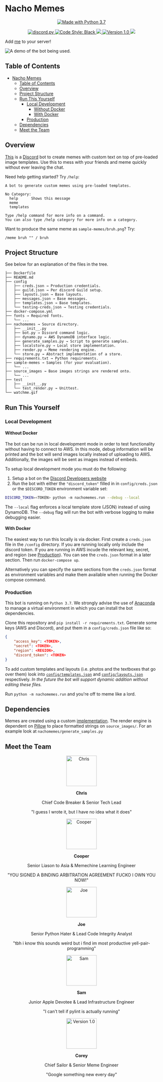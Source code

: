 # Nacho Memes

<p align="center">
  <a href="https://www.python.org/downloads/">
    <img src="https://img.shields.io/badge/Made%20With-Python%203.7-blue.svg?style=for-the-badge" alt="Made with Python 3.7">
  </a>
</p>
<p align="center">
  <a href="https://github.com/Rapptz/discord.py/">
    <img src="https://img.shields.io/badge/discord-py-blue.svg" alt="discord.py">
  </a>
  <a href="https://github.com/ambv/black">
    <img src="https://img.shields.io/badge/code%20style-black-000000.svg" alt="Code Style: Black">
  </a>
  <a href="http://makeapullrequest.com">
    <img src="https://img.shields.io/badge/PRs-welcome-brightgreen.svg">
  </a>
  <a href="https://github.com/cooperpellaton/NachoMemes/tree/v0.1">
    <img src="https://img.shields.io/badge/version-0.1-bright%20green" alt="Version 1.0">
  </a>
  <img src="https://github.com/cooperpellaton/NachoMemes/workflows/Lint%20and%20Test/badge.svg">
</p>

Add [me](https://discordapp.com/oauth2/authorize?&client_id=628445658743046154&scope=bot&permissions=387136) to your server!

![A demo of the bot being used.](/watchme.gif)

## Table of Contents

- [Nacho Memes](#nacho-memes)
  - [Table of Contents](#table-of-contents)
  - [Overview](#overview)
  - [Project Structure](#project-structure)
  - [Run This Yourself](#run-this-yourself)
    - [Local Development](#local-development)
      - [Without Docker](#without-docker)
      - [With Docker](#with-docker)
    - [Production](#production)
  - [Dependencies](#dependencies)
  - [Meet the Team](#meet-the-team)

## Overview

[This](https://discordapp.com/oauth2/authorize?&client_id=628445658743046154&scope=bot&permissions=387136) is a [Discord](https://discordapp.com) bot to create memes with custom text on top of pre-loaded image templates. Use this to mess with your friends and meme quickly without ever leaving the chat.

Need help getting started? Try `/help`:

```text
A bot to generate custom memes using pre-loaded templates.

​No Category:
  help      Shows this message
  meme
  templates

Type /help command for more info on a command.
You can also type /help category for more info on a category.
```

Want to produce the same meme as `sample-memes/bruh.png`? Try:

```text
/meme bruh "" / bruh
```

## Project Structure

See below for an explanation of the files in the tree.

```text
├── Dockerfile
├── README.md
├── config
│   ├── creds.json → Production credentials.
│   ├── guild.json → Per discord Guild setup.
│   ├── layouts.json → Base layouts.
│   ├── messages.json → Base messages.
│   ├── templates.json → Base templates.
│   └── testing-creds.json → Testing credentials.
├── docker-compose.yml
├── fonts → Required fonts.
│   └── ...
├── nachomemes → Source directory.
│   ├── __init__.py
│   ├── bot.py → Discord command logic.
│   ├── dynamo.py → AWS DynamoDB interface logic.
│   ├── generate_samples.py → Script to generate samples.
│   ├── localstore.py → Local store implementation.
│   ├── render.py → Meme rendering engine.
│   └── store.py → Abstract implementation of a store.
├── requirements.txt → Python requirements.
├── sample-memes → Samples (for your evaluation).
│   └── ...
├── source_images → Base images strings are rendered onto.
│   └── ...
├── test
│   ├── __init__.py
│   └── test_render.py → Unittest.
└── watchme.gif
```

## Run This Yourself

### Local Development

#### Without Docker

The bot can be run in local development mode in order to test functionality without having to connect to AWS. In this mode, debug information will be printed and the bot will send images locally instead of uploading to AWS. Additionally, the images will be sent as images instead of embeds.

To setup local development mode you must do the following:

1. Setup a bot on the [Discord Developers website](https://discordapp.com/developers/applications/)
2. Run the bot with either the `"discord_token"` filled in in `config/creds.json` or the `$DISCORD_TOKEN` environment variable set:

```sh
DISCORD_TOKEN=<TOKEN> python -m nachomemes.run --debug --local
```

The `--local` flag enforces a local template store (JSON) instead of using DynamoDB. The `--debug` flag will run the bot with verbose logging to make debugging easier.

#### With Docker

The easiest way to run this locally is via docker. First create a `creds.json` file in the `/config` directory. If you are running locally only include the discord token. If you are running in AWS incude the relevant key, secret, and region (see [Production](###Production)). You can see the `creds.json` format in a later section. Then run `docker-compose up`.

Alternatively you can specify the same sections from the `creds.json` format as environment variables and make them available when running the Docker compose command.

### Production

This bot is running on `Python 3.7`. We strongly advise the use of [Anaconda](https://www.anaconda.com/distribution/) to manage a virtual environment in which you can install the bot dependencies.

Clone this repository and `pip install -r requirements.txt`. Generate some keys (AWS and Discord), and put them in a `config/creds.json` file like so:

```json
{
    "access_key": <TOKEN>,
    "secret": <TOKEN>,
    "region": <REGION>,
    "discord_token": <TOKEN>
}
```

To add custom templates and layouts (i.e. photos and the textboxes that go over them) look into [`config/templates.json`](config/templates.json) and [`config/layouts.json`](config/layouts.json) respectively. _In the future the bot will support dynamic addition without editing these files._

Run `python -m nachomemes.run` and you're off to meme like a lord.

## Dependencies

Memes are created using a custom [implementation](render.py). The render engine is dependent on [Pillow](https://pillow.readthedocs.io/en/stable/) to place formatted strings on `source_images/`. For an example look at `nachomemes/generate_samples.py`

## Meet the Team
<div>
  <p align="center">
    <a href="https://github.com/ironchefpython">
      <img src="https://i.imgur.com/6AUlqAm.png" height="100px" width="100px" alt="Chris">
    </a>
    <p align="center"><strong>Chris</strong></p>
    <p align="center">Chief Code Breaker & Senior Tech Lead</p>
    <p align="center">"I guess I wrote it, but I have no idea what it does"</p>
  </p>
  
  <p align="center">
    <a href="https://github.com/cooperpellaton/">
      <img src="https://imgur.com/aWzyoSe.png" height="100px" width="100px" alt="Cooper">
    </a>
    <p align="center"><strong>Cooper</strong></p>
    <p align="center">Senior Liason to Asia & Memechine Learning Engineer</p>
    <p align="center">"YOU SIGNED A BINDING ARBITRATION AGREEMENT FUCKO I OWN YOU NOW!"</p>
  </p>
  
  <p align="center">
    <a href="https://github.com/jswny">
      <img src="https://i.imgur.com/s6Vu0L4.png" height="100px" width="100px" alt="Joe">
    </a>
    <p align="center"><strong>Joe</strong></p>
    <p align="center">Senior Python Hater & Lead Code Integrity Analyst</p>
    <p align="center">"tbh i know this sounds weird but i find im most productive yell-pair-programming"</p>
  </p>
  
  <p align="center">
    <a href="https://github.com/samcat116">
      <img src="https://i.imgur.com/rMwyYOx.png" height="100px" width="100px" alt="Sam">
    </a>
    <p align="center"><strong>Sam</strong></p>
    <p align="center">Junior Apple Devotee & Lead Infrastructure Engineer</p>
    <p align="center">"I can't tell if pylint is actually running"</p>
  </p>
  
  <p align="center">
    <a href="https://github.com/coreysabia">
      <img src="https://i.imgur.com/AjnpJbo.png" height="100px" width="100px" alt="Version 1.0">
    </a>
    <p align="center"><strong>Corey</strong></p>
    <p align="center">Chief Sailor & Senior Meme Engineer</p>
    <p align="center">"Google something new every day"</p>
  </p>
</div>
